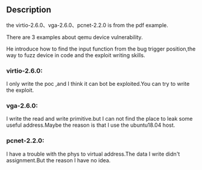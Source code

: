## Description

the virtio-2.6.0、vga-2.6.0、pcnet-2.2.0 is from the pdf example.

There are 3 examples about qemu device vulnerability.

He introduce how to find the input function from the bug trigger position,the way to fuzz device in code and the exploit writing skills.

### virtio-2.6.0:

I only write the poc ,and I think it can bot be exploited.You can try to write the exploit.

### vga-2.6.0:

I write the read and write primitive.but I can not find the place to leak some useful address.Maybe the reason is that I use the ubuntu18.04 host.

### pcnet-2.2.0:

I have a trouble with the phys to virtual address.The data I write didn't assignment.But the reason I have no idea.

